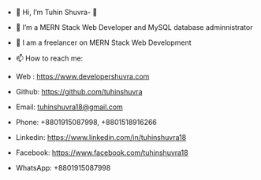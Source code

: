 - 👋 Hi, I’m Tuhin Shuvra- 👀 
- 🌱 I’m a MERN Stack Web Developer and MySQL database adminnistrator
- 💞️ I am a freelancer on MERN Stack Web Development
- 📫 How to reach me:
- Web : https://www.developershuvra.com
- Github: https://github.com/tuhinshuvra
- Email: tuhinshuvra18@gmail.com

- Phone: +8801915087998, +8801518916266
- Linkedin: https://www.linkedin.com/in/tuhinshuvra18
- Facebook: https://www.facebook.com/tuhinshuvra18
- WhatsApp: +8801915087998



<!---
tuhinshuvra/tuhinshuvra is a ✨ special ✨ repository because its `README.md` (this file) appears on your GitHub profile.
You can click the Preview link to take a look at your changes.
--->
